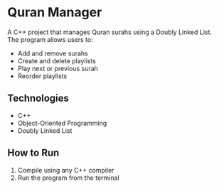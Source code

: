 # Quran Manager

A C++ project that manages Quran surahs using a Doubly Linked List.  
The program allows users to:
- Add and remove surahs
- Create and delete playlists
- Play next or previous surah
- Reorder playlists

## Technologies
- C++
- Object-Oriented Programming
- Doubly Linked List

## How to Run
1. Compile using any C++ compiler
2. Run the program from the terminal
